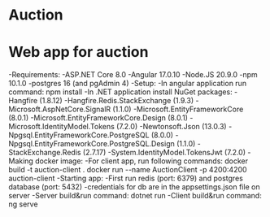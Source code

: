 # Auction
Web app for auction
======
-Requirements:
    -ASP.NET Core 8.0
    -Angular 17.0.10
    -Node.JS 20.9.0
    -npm 10.1.0
    -postgres 16 (and pgAdmin 4)
-Setup:
    -In angular application run command: npm install
    -In .NET application install NuGet packages:
        -Hangfire (1.8.12)
        -Hangfire.Redis.StackExchange (1.9.3)
        -Microsoft.AspNetCore.SignalR (1.1.0)
        -Microsoft.EntityFrameworkCore (8.0.1)
        -Microsoft.EntityFrameworkCore.Design (8.0.1)
        -Microsoft.IdentityModel.Tokens (7.2.0)
        -Newtonsoft.Json (13.0.3)
        -Npgsql.EntityFrameworkCore.PostgreSQL (8.0.0)
        -Npgsql.EntityFrameworkCore.PostgreSQL.Design (1.1.0)
        -StackExchange.Redis (2.7.17)
        -System.IdentityModel.TokensJwt (7.2.0)
-Making docker image:
    -For client app, run following commands:
        docker build -t auction-client .
        docker run --name AuctionClient -p 4200:4200 auction-client
-Starting app:
    -First run redis (port: 6379) and postgres database (port: 5432)
        -credentials for db are in the appsettings.json file on server
    -Server build&run command: dotnet run
    -Client build&run command: ng serve
